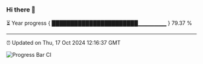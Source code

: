 ### Hi there 👋

⏳ Year progress { ███████████████████████▁▁▁▁▁▁▁ } 79.37 %

---

⏰ Updated on Thu, 17 Oct 2024 12:16:37 GMT

![Progress Bar CI](https://github.com/EinsPommes/EinsPommes/blob/main/.github/workflows/main.yml)
